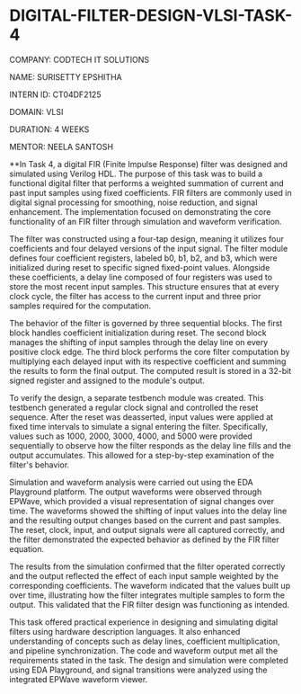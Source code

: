 # DIGITAL-FILTER-DESIGN-VLSI-TASK-4

COMPANY: CODTECH IT SOLUTIONS

NAME: SURISETTY EPSHITHA

INTERN ID: CT04DF2125

DOMAIN: VLSI

DURATION: 4 WEEKS

MENTOR: NEELA SANTOSH

**In Task 4, a digital FIR (Finite Impulse Response) filter was designed and simulated using Verilog HDL. The purpose of this task was to build a functional digital filter that performs a weighted summation of current and past input samples using fixed coefficients. FIR filters are commonly used in digital signal processing for smoothing, noise reduction, and signal enhancement. The implementation focused on demonstrating the core functionality of an FIR filter through simulation and waveform verification.

The filter was constructed using a four-tap design, meaning it utilizes four coefficients and four delayed versions of the input signal. The filter module defines four coefficient registers, labeled b0, b1, b2, and b3, which were initialized during reset to specific signed fixed-point values. Alongside these coefficients, a delay line composed of four registers was used to store the most recent input samples. This structure ensures that at every clock cycle, the filter has access to the current input and three prior samples required for the computation.

The behavior of the filter is governed by three sequential blocks. The first block handles coefficient initialization during reset. The second block manages the shifting of input samples through the delay line on every positive clock edge. The third block performs the core filter computation by multiplying each delayed input with its respective coefficient and summing the results to form the final output. The computed result is stored in a 32-bit signed register and assigned to the module's output.

To verify the design, a separate testbench module was created. This testbench generated a regular clock signal and controlled the reset sequence. After the reset was deasserted, input values were applied at fixed time intervals to simulate a signal entering the filter. Specifically, values such as 1000, 2000, 3000, 4000, and 5000 were provided sequentially to observe how the filter responds as the delay line fills and the output accumulates. This allowed for a step-by-step examination of the filter's behavior.

Simulation and waveform analysis were carried out using the EDA Playground platform. The output waveforms were observed through EPWave, which provided a visual representation of signal changes over time. The waveforms showed the shifting of input values into the delay line and the resulting output changes based on the current and past samples. The reset, clock, input, and output signals were all captured correctly, and the filter demonstrated the expected behavior as defined by the FIR filter equation.

The results from the simulation confirmed that the filter operated correctly and the output reflected the effect of each input sample weighted by the corresponding coefficients. The waveform indicated that the values built up over time, illustrating how the filter integrates multiple samples to form the output. This validated that the FIR filter design was functioning as intended.

This task offered practical experience in designing and simulating digital filters using hardware description languages. It also enhanced understanding of concepts such as delay lines, coefficient multiplication, and pipeline synchronization. The code and waveform output met all the requirements stated in the task. The design and simulation were completed using EDA Playground, and signal transitions were analyzed using the integrated EPWave waveform viewer.
